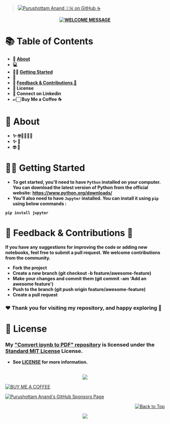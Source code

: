 <!-- 
📖 Update Readme
🔰 Update License
-->

> [![Purushottam Anand 🇮🇳 on GitHub ☕](https://github.com/creativepuru.png?size=100)](https://github.com/creativepuru "Purushottam Anand 🇮🇳 on GitHub ☕")

<b>

<div align="center"> 

[![WELCOME MESSAGE](https://readme-typing-svg.demolab.com?font=Calibri&size=28&duration=2000&pause=1000&multiline=false&width=750&height=80&lines=👋+WELCOME+TO+MY+REPOSITORY+📘;📚+CONVERT+.ipynb+file+to+PDF+file)](https://github.com/creativepuru/Convert-ipynb-to-PDF)

</div>


# 📚 Table of Contents
- 🔰 [About](#🔰-about)
- 💻 
- 👨‍💻 [Getting Started](#👨‍💻-getting-started)
- 🔰 
- 📣 [Feedback & Contributions 🤝](#📣-feedback--contributions-🤝)
- 📖 License
- 📲 Connect on Linkedin
- 👉🏻 Buy Me a Coffee ☕

# 🔰 About 
- ✨ 🤓👨‍🎓👩‍🎓
- ✨ 🚀
- 🤓 💪

# 👨‍💻 Getting Started 
- To get started, you'll need to have `Python` installed on your computer. You can download the latest version of Python from the official website: https://www.python.org/downloads/
- You'll also need to have `Jupyter` installed. You can install it using `pip` using below commands :
```
pip install jupyter
```


# 📣 Feedback & Contributions 🤝
If you have any suggestions for improving the code or adding new notebooks, feel free to submit a pull request. We welcome contributions from the community.

- Fork the project
- Create a new branch (git checkout -b feature/awesome-feature)
- Make your changes and commit them (git commit -am 'Add an awesome feature')
- Push to the branch (git push origin feature/awesome-feature)
- Create a pull request

### ❤️ Thank you for visiting my repository, and happy exploring 🤗

# 📖 License
### My [ "Convert ipynb to PDF" repository](https://github.com/creativepuru/Convert-ipynb-to-PDF) is licensed under the [Standard MIT License](https://github.com/creativepuru/Python-Basics/blob/main/LICENSE.txt) License. 
- See [LICENSE](https://github.com/creativepuru/Python-Basics/blob/main/LICENSE.txt) for more information.
<br> </br>

</b>

<p align="center">
<a href="https://openinapp.co/connect-on-linkedin-puru">
    <img src="https://img.shields.io/badge/-Connect%20on%20Linkedin-blue?style=for-the-badge&logo=linkedin">
</a> </p>

[![BUY ME A COFFEE](https://img.shields.io/badge/Buy%20Me%20a%20Coffee%20☕-%23FFDD00.svg?&style=for-the-badge&logo=buy-me-a-coffee&logoColor=black)](https://www.buymeacoffee.com/creativepuru)

[![Purushottam Anand's GitHub Sponsors Page](https://img.shields.io/badge/-❤️%20Sponsor%20me%20on%20GitHub-gr?style=for-the-badge&logo=github)](https://openinapp.co/githubsponsorpuru "Purushottam Anand's GitHub Sponsors Page")

<!-- Back to TOP -->
<p align="right">
<a href="#top">
<img src="https://img.shields.io/static/v1?label&message=Back+to+Top&color=red&style=for-the-badge&logo" alt="Back to Top" /> </a> </p>

<!-- Footer -->
<p align="center">
  <img src="https://capsule-render.vercel.app/api?type=waving&color=gradient&height=100&section=footer"/>
</p>
